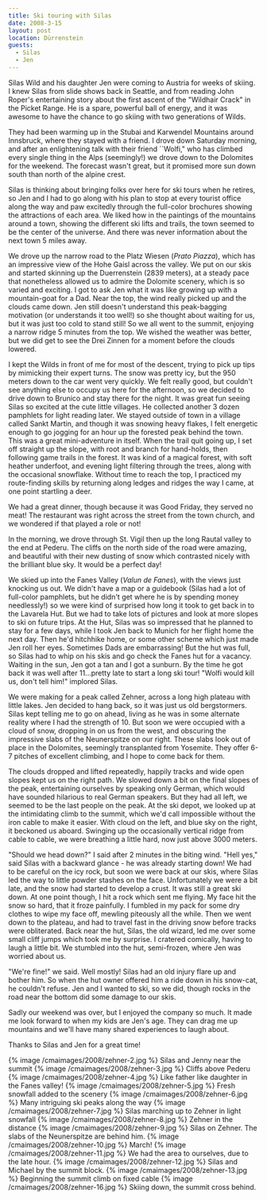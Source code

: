 ```yaml
---
title: Ski touring with Silas
date: 2008-3-15
layout: post
location: Dürrenstein
guests:
  - Silas
  - Jen
---
```


Silas Wild and his daughter Jen were coming to Austria for weeks of
skiing. I knew Silas from slide shows back in Seattle, and from reading
John Roper's entertaining story about the first ascent of the
"Wildhair Crack" in the Picket Range. He is a spare, powerful ball of
energy, and it was awesome to have the chance to go skiing with two
generations of Wilds.

They had been warming up in the Stubai and Karwendel Mountains around
Innsbruck, where they stayed with a friend. I drove down Saturday
morning, and after an enlightening talk with their friend ``Wolfi," who
has climbed every single thing in the Alps (seemingly!) we drove down
to the Dolomites for the weekend. The forecast wasn't great, but it
promised more sun down south than north of the alpine crest.

Silas is thinking about bringing folks over here for ski tours when he
retires, so Jen and I had to go along with his plan to stop at every
tourist office along the way and paw excitedly through the full-color
brochures showing the attractions of each area. We liked how in the
paintings of the mountains around a town, showing the different ski
lifts and trails, the town seemed to be the center of the
universe. And there was never information about the next town 5 miles
away. 

We drove up the narrow road to the Platz Wiesen (*Prato Piazza*), 
which
has an impressive view of the Hohe Gaisl across the valley. We put on
our skis and started skinning up the Duerrenstein (2839 meters), at a
steady pace that nonetheless allowed us to admire the Dolomite
scenery, which is so varied and exciting. I got to ask Jen what it was
like growing up with a mountain-goat for a Dad. Near the top, the wind
really picked up and the clouds came down. Jen still doesn't
understand this peak-bagging motivation (or understands it too well!)
so she thought about waiting for us, but it was just too cold to stand
still! So we all went to the summit, enjoying a narrow ridge 5 minutes
from the top. We wished the weather was better, but we did get to see
the Drei Zinnen for a moment before the clouds lowered. 

I kept the Wilds in front of me for most of the descent, trying to
pick up tips by mimicking their expert turns. The snow was pretty icy,
but the 950 meters down to the car went very quickly. We felt really
good, but couldn't see anything else to occupy us here for the
afternoon, so we decided to drive down to Brunico and stay there for
the night. It was great fun seeing Silas so excited at the cute little
villages. He collected another 3 dozen pamphlets for light reading
later. We stayed outside of town in a village called Sankt Martin, and
though it was snowing heavy flakes, I felt energetic enough to go
jogging for an hour up the forested peak behind the town. This was a
great mini-adventure in itself. When the trail quit going up, I set
off straight up the slope, with root and branch for hand-holds, then
following game trails in the forest. It was kind of a magical forest,
with soft heather underfoot, and evening light filtering through the
trees, along with the occasional snowflake. Without time to reach the
top, I practiced my route-finding skills by returning along ledges and
ridges the way I came, at one point startling a deer.

We had a great dinner, though because it was Good Friday, they served
no meat! The restaurant was right across the street from the town
church, and we wondered if that played a role or not!

In the morning, we drove through St. Vigil then up the long Rautal
valley to the end at Pederu. The cliffs on the north side of the road
were amazing, and beautiful with their new dusting of snow which
contrasted nicely with the brilliant blue sky. It would be a perfect
day!

We skied up into the Fanes Valley (*Valun de Fanes*), with the views
just knocking us out. We didn't have a map or a guidebook (Silas had a
lot of full-color pamphlets, but he didn't get where he is by spending
money needlessly!) so we were kind of surprised how long it took to
get back in to the Lavarela Hut. But we had to take lots of pictures
and look at more slopes to ski on future trips. At the Hut, Silas was
so impressed that he planned to stay for a few days, while I took Jen
back to Munich for her flight home the next day. Then he'd hitchhike
home, or some other scheme which just made Jen roll her
eyes. Sometimes Dads are embarrassing! But the hut was full, so Silas
had to whip on his skis and go check the Fanes hut for a
vacancy. Waiting in the sun, Jen got a tan and I got a sunburn. By the
time he got back it was well after 11...pretty late to start a long
ski tour! "Wolfi would kill us, don't tell him!" implored Silas.

We were making for a peak called Zehner, across a long high plateau
with little lakes. Jen decided to hang back, so it was just us old
bergstormers. Silas kept telling me to go on ahead, living as he was
in some alternate reality where I had the strength of 10. But soon we
were occupied with a cloud of snow, dropping in on us from the west,
and obscuring the impressive slabs of the Neunerspitze on our
right. These slabs look out of place in the Dolomites, seemingly
transplanted from Yosemite. They offer 6-7 pitches of excellent
climbing, and I hope to come back for them.

The clouds dropped and lifted repeatedly, happily tracks and wide open
slopes kept us on the right path. We slowed down a bit on the final
slopes of the peak, entertaining ourselves by speaking only German,
which would have sounded hilarious to real German speakers. But they
had all left, we seemed to be the last people on the peak. At the ski
depot, we looked up at the intimidating climb to the summit, which
we'd call impossible without the iron cable to make it easier. With
cloud on the left, and blue sky on the right, it beckoned us
aboard. Swinging up the occasionally vertical ridge from cable to
cable, we were breathing a little hard, now just above 3000 meters.

"Should we head down?" I said after 2 minutes in the biting
wind. "Hell yes," said Silas with a backward glance - he was already
starting down! We had to be careful on the icy rock, but soon we were
back at our skis, where Silas led the way to little powder stashes on
the face. Unfortunately we were a bit late, and the snow had started
to develop a crust. It was still a great ski down. At one point
though, I hit a rock which sent me flying. My face hit the snow so
hard, that it froze painfully. I fumbled in my pack for some dry
clothes to wipe my face off, mewling piteously all the while. Then we
went down to the plateau, and had to travel fast in the driving snow
before tracks were obliterated. Back near the hut, Silas, the old
wizard, led me over some small cliff jumps which took me by
surprise. I cratered comically, having to laugh a little bit. We
stumbled into the hut, semi-frozen, where Jen was worried about us.

"We're fine!" we said. Well mostly! Silas had an old injury flare up
and bother him. So when the hut owner offered him a ride down in his
snow-cat, he couldn't refuse. Jen and I wanted to ski, so we did,
though rocks in the road near the bottom did some damage to our skis. 

Sadly our weekend was over, but I enjoyed the company so much. It made
me look forward to when my kids are Jen's age. They can drag me up
mountains and we'll have many shared experiences to laugh about.

Thanks to Silas and Jen for a great time!

{% image /cmaimages/2008/zehner-2.jpg %}
Silas and Jenny near the summit
{% image /cmaimages/2008/zehner-3.jpg %}
Cliffs above Pederu
{% image /cmaimages/2008/zehner-4.jpg %}
Like father like daughter in the Fanes valley!
{% image /cmaimages/2008/zehner-5.jpg %}
Fresh snowfall added to the scenery
{% image /cmaimages/2008/zehner-6.jpg %}
Many intriguing ski peaks along the way
{% image /cmaimages/2008/zehner-7.jpg %}
Silas marching up to Zehner in light snowfall
{% image /cmaimages/2008/zehner-8.jpg %}
Zehner in the distance
{% image /cmaimages/2008/zehner-9.jpg %}
Silas on Zehner. The slabs of the Neunerspitze are behind him.
{% image /cmaimages/2008/zehner-10.jpg %}
March!
{% image /cmaimages/2008/zehner-11.jpg %}
We had the area to ourselves, due to the late hour.
{% image /cmaimages/2008/zehner-12.jpg %}
Silas and Michael by the summit block.
{% image /cmaimages/2008/zehner-13.jpg %}
Beginning the summit climb on fixed cable
{% image /cmaimages/2008/zehner-16.jpg %}
Skiing down, the summit cross behind.


